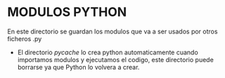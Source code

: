 # MODULOS PYTHON

En este directorio se guardan los modulos que va a ser usados por otros ficheros .py

* El directorio _pycache_ lo crea python automaticamente cuando importamos modulos y ejecutamos el codigo, este directorio puede borrarse ya que Python lo volvera a crear.